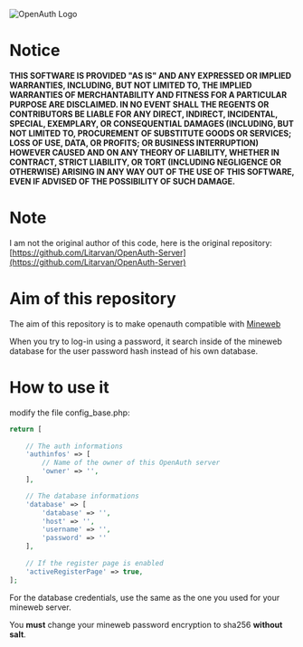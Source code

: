 ![OpenAuth Logo](http://image.noelshack.com/fichiers/2015/20/1431453946-banierreoauth.png)

# Notice

**THIS SOFTWARE IS PROVIDED "AS IS" AND ANY EXPRESSED OR IMPLIED WARRANTIES, INCLUDING, BUT NOT LIMITED TO, THE IMPLIED WARRANTIES OF MERCHANTABILITY AND FITNESS FOR A PARTICULAR PURPOSE ARE DISCLAIMED. IN NO EVENT SHALL THE REGENTS OR CONTRIBUTORS BE LIABLE FOR ANY DIRECT, INDIRECT, INCIDENTAL, SPECIAL, EXEMPLARY, OR CONSEQUENTIAL DAMAGES (INCLUDING, BUT NOT LIMITED TO, PROCUREMENT OF SUBSTITUTE GOODS OR SERVICES; LOSS OF USE, DATA, OR PROFITS; OR BUSINESS INTERRUPTION)
HOWEVER CAUSED AND ON ANY THEORY OF LIABILITY, WHETHER IN CONTRACT, STRICT LIABILITY, OR TORT (INCLUDING NEGLIGENCE OR OTHERWISE) ARISING IN ANY WAY OUT OF THE USE OF THIS SOFTWARE, EVEN IF ADVISED OF THE POSSIBILITY OF SUCH DAMAGE.**

# Note

I am not the original author of this code, here is the original repository: [https://github.com/Litarvan/OpenAuth-Server](https://github.com/Litarvan/OpenAuth-Server)

# Aim of this repository

The aim of this repository is to make openauth compatible with [Mineweb](https://mineweb.org/)

When you try to log-in using a password, it search inside of the mineweb database for the user password hash instead of his own database.

# How to use it

modify the file config_base.php:

```php
return [
	
	// The auth informations
	'authinfos' => [
		// Name of the owner of this OpenAuth server
		'owner' => '',
	],

	// The database informations
	'database' => [
		'database' => '',
		'host' => '',
		'username' => '',
		'password' => ''
	],
	
	// If the register page is enabled
	'activeRegisterPage' => true,
];
```

For the database credentials, use the same as the one you used for your mineweb server.

You **must** change your mineweb password encryption to sha256 **without salt**.
